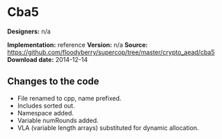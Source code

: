 # Cba5

**Designers:** n/a

**Implementation:** reference
**Version:** n/a
**Source:** https://github.com/floodyberry/supercop/tree/master/crypto_aead/cba5
**Download date:** 2014-12-14

## Changes to the code

* File renamed to cpp, name prefixed.
* Includes sorted out.
* Namespace added.
* Variable numRounds added.
* VLA (variable length arrays) substituted for dynamic allocation.

